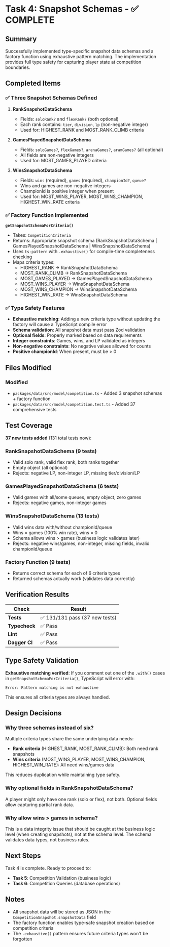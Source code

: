# Task 4: Snapshot Schemas - ✅ COMPLETE

## Summary

Successfully implemented type-specific snapshot data schemas and a factory function using exhaustive pattern matching. The implementation provides full type safety for capturing player state at competition boundaries.

## Completed Items

### ✅ Three Snapshot Schemas Defined

1. **RankSnapshotDataSchema**
   - Fields: `soloRank?` and `flexRank?` (both optional)
   - Each rank contains: `tier`, `division`, `lp` (non-negative integer)
   - Used for: HIGHEST_RANK and MOST_RANK_CLIMB criteria

2. **GamesPlayedSnapshotDataSchema**
   - Fields: `soloGames?`, `flexGames?`, `arenaGames?`, `aramGames?` (all optional)
   - All fields are non-negative integers
   - Used for: MOST_GAMES_PLAYED criteria

3. **WinsSnapshotDataSchema**
   - Fields: `wins` (required), `games` (required), `championId?`, `queue?`
   - Wins and games are non-negative integers
   - ChampionId is positive integer when present
   - Used for: MOST_WINS_PLAYER, MOST_WINS_CHAMPION, HIGHEST_WIN_RATE criteria

### ✅ Factory Function Implemented

**`getSnapshotSchemaForCriteria()`**

- Takes: `CompetitionCriteria`
- Returns: Appropriate snapshot schema (RankSnapshotDataSchema | GamesPlayedSnapshotDataSchema | WinsSnapshotDataSchema)
- Uses `ts-pattern` with `.exhaustive()` for compile-time completeness checking
- Maps criteria types:
  - HIGHEST_RANK → RankSnapshotDataSchema
  - MOST_RANK_CLIMB → RankSnapshotDataSchema
  - MOST_GAMES_PLAYED → GamesPlayedSnapshotDataSchema
  - MOST_WINS_PLAYER → WinsSnapshotDataSchema
  - MOST_WINS_CHAMPION → WinsSnapshotDataSchema
  - HIGHEST_WIN_RATE → WinsSnapshotDataSchema

### ✅ Type Safety Features

- **Exhaustive matching**: Adding a new criteria type without updating the factory will cause a TypeScript compile error
- **Schema validation**: All snapshot data must pass Zod validation
- **Optional fields**: Properly marked based on data requirements
- **Integer constraints**: Games, wins, and LP validated as integers
- **Non-negative constraints**: No negative values allowed for counts
- **Positive championId**: When present, must be > 0

## Files Modified

### Modified

- `packages/data/src/model/competition.ts` - Added 3 snapshot schemas + factory function
- `packages/data/src/model/competition.test.ts` - Added 37 comprehensive tests

## Test Coverage

**37 new tests added** (131 total tests now):

### RankSnapshotDataSchema (9 tests)

- Valid solo rank, valid flex rank, both ranks together
- Empty object (all optional)
- Rejects: negative LP, non-integer LP, missing tier/division/LP

### GamesPlayedSnapshotDataSchema (6 tests)

- Valid games with all/some queues, empty object, zero games
- Rejects: negative games, non-integer games

### WinsSnapshotDataSchema (13 tests)

- Valid wins data with/without championId/queue
- Wins = games (100% win rate), wins = 0
- Schema allows wins > games (business logic validates later)
- Rejects: negative wins/games, non-integer, missing fields, invalid championId/queue

### Factory Function (9 tests)

- Returns correct schema for each of 6 criteria types
- Returned schemas actually work (validates data correctly)

## Verification Results

| Check         | Result                         |
| ------------- | ------------------------------ |
| **Tests**     | ✅ 131/131 pass (37 new tests) |
| **Typecheck** | ✅ Pass                        |
| **Lint**      | ✅ Pass                        |
| **Dagger CI** | ✅ Pass                        |

## Type Safety Validation

**Exhaustive matching verified**: If you comment out one of the `.with()` cases in `getSnapshotSchemaForCriteria()`, TypeScript will error with:

```
Error: Pattern matching is not exhaustive
```

This ensures all criteria types are always handled.

## Design Decisions

### Why three schemas instead of six?

Multiple criteria types share the same underlying data needs:

- **Rank criteria** (HIGHEST_RANK, MOST_RANK_CLIMB): Both need rank snapshots
- **Wins criteria** (MOST_WINS_PLAYER, MOST_WINS_CHAMPION, HIGHEST_WIN_RATE): All need wins/games data

This reduces duplication while maintaining type safety.

### Why optional fields in RankSnapshotDataSchema?

A player might only have one rank (solo or flex), not both. Optional fields allow capturing partial rank data.

### Why allow wins > games in schema?

This is a data integrity issue that should be caught at the business logic level (when creating snapshots), not at the schema level. The schema validates data types, not business rules.

## Next Steps

Task 4 is complete. Ready to proceed to:

- **Task 5**: Competition Validation (business logic)
- **Task 6**: Competition Queries (database operations)

## Notes

- All snapshot data will be stored as JSON in the `CompetitionSnapshot.snapshotData` field
- The factory function enables type-safe snapshot creation based on competition criteria
- The `.exhaustive()` pattern ensures future criteria types won't be forgotten
